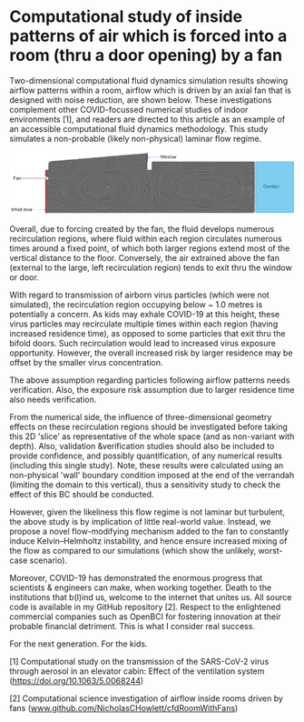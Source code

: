# Computational study of inside patterns of air which is forced into a room (thru a door opening) by a fan

Two-dimensional computational fluid dynamics simulation results showing airflow patterns within a room, airflow which is driven by an axial fan that is designed with noise reduction, are shown below. These investigations complement other COVID-focussed numerical studies of indoor environments [1], and readers are directed to this article as an example of an accessible computational fluid dynamics methodology. This study simulates a non-probable (likely non-physical) laminar flow regime.

![Computational domain: bounded by verrandah: results: airflow patterns: velocity streamlines](/streamlines.png)

Overall, due to forcing created by the fan, the fluid develops numerous recirculation regions, where fluid within each region circulates numerous times around a fixed point, of which both larger regions extend most of the vertical distance to the floor. Conversely, the air extrained above the fan (external to the large, left recirculation region) tends to exit thru the window or door. 

With regard to transmission of airborn virus particles (which were not simulated), the recirculation region occupying below ~ 1.0 metres is potentially a concern. As kids may exhale COVID-19 at this height, these virus particles may recirculate multiple times within each region (having increased residence time), as opposed to some particles that exit thru the bifold doors. Such recirculation would lead to increased virus exposure opportunity. However, the overall increased risk by larger residence may be offset by the smaller virus concentration.

The above assumption regarding particles following airflow patterns needs verification. Also, the exposure risk assumption due to larger residence time also needs verification. 

From the numerical side, the influence of three-dimensional geometry effects on these recirculation regions should be investigated before taking this 2D 'slice' as representative of the whole space (and as non-variant with depth). Also, validation &verification studies should also be included to provide confidence, and possibly quantification, of any numerical results (including this single study). Note, these results were calculated using an non-physical 'wall' boundary condition imposed at the end of the verrandah (limiting the domain to this vertical), thus a sensitivity study to check the effect of this BC should be conducted.

However, given the likeliness this flow regime is not laminar but turbulent, the above study is by implication of little real-world value. Instead, we propose a novel flow-modifying mechanism added to the fan to constantly induce Kelvin–Helmholtz instability, and hence ensure increased mixing of the flow as compared to our simulations (which show the unlikely, worst-case scenario).

Moreover, COVID-19 has demonstrated the enormous progress that scientists & engineers can make, when working together. Death to the institutions that b(l)ind us, welcome to the internet that unites us. All source code is available in my GitHub repository [2]. Respect to the enlightened commercial companies such as OpenBCI for fostering innovation at their probable financial detriment. This is what I consider real success.

For the next generation. For the kids. 

[1] Computational study on the transmission of the SARS-CoV-2 virus through aerosol in an elevator cabin: Effect of the ventilation system (https://doi.org/10.1063/5.0068244)  

[2] Computational science investigation of airflow inside rooms driven by fans (www.github.com/NicholasCHowlett/cfdRoomWithFans)
